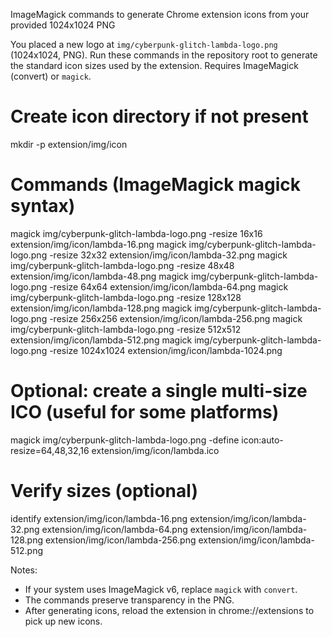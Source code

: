 ImageMagick commands to generate Chrome extension icons from your provided 1024x1024 PNG

You placed a new logo at `img/cyberpunk-glitch-lambda-logo.png` (1024x1024, PNG).
Run these commands in the repository root to generate the standard icon sizes used by the extension. Requires ImageMagick (convert) or `magick`.

# Create icon directory if not present
mkdir -p extension/img/icon

# Commands (ImageMagick magick syntax)
magick img/cyberpunk-glitch-lambda-logo.png -resize 16x16 extension/img/icon/lambda-16.png
magick img/cyberpunk-glitch-lambda-logo.png -resize 32x32 extension/img/icon/lambda-32.png
magick img/cyberpunk-glitch-lambda-logo.png -resize 48x48 extension/img/icon/lambda-48.png
magick img/cyberpunk-glitch-lambda-logo.png -resize 64x64 extension/img/icon/lambda-64.png
magick img/cyberpunk-glitch-lambda-logo.png -resize 128x128 extension/img/icon/lambda-128.png
magick img/cyberpunk-glitch-lambda-logo.png -resize 256x256 extension/img/icon/lambda-256.png
magick img/cyberpunk-glitch-lambda-logo.png -resize 512x512 extension/img/icon/lambda-512.png
magick img/cyberpunk-glitch-lambda-logo.png -resize 1024x1024 extension/img/icon/lambda-1024.png

# Optional: create a single multi-size ICO (useful for some platforms)
magick img/cyberpunk-glitch-lambda-logo.png -define icon:auto-resize=64,48,32,16 extension/img/icon/lambda.ico

# Verify sizes (optional)
identify extension/img/icon/lambda-16.png extension/img/icon/lambda-32.png extension/img/icon/lambda-64.png extension/img/icon/lambda-128.png extension/img/icon/lambda-256.png extension/img/icon/lambda-512.png

Notes:
- If your system uses ImageMagick v6, replace `magick` with `convert`.
- The commands preserve transparency in the PNG.
- After generating icons, reload the extension in chrome://extensions to pick up new icons.
